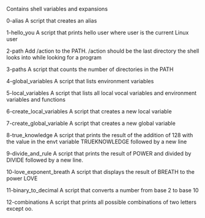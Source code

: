 Contains shell variables and expansions

0-alias A script that creates an alias

1-hello_you A script that prints hello user where user is the current Linux user

2-path Add /action to the PATH. /action should be the last directory the shell looks into while looking for a program

3-paths A script that counts the number of directories in the PATH

4-global_variables  A script that lists environment variables

5-local_variables A script that lists all local vocal variables and environment variables and functions

6-create_local_variables A script that creates a new local variable

7-create_global_variable A script that creates a new global variable

8-true_knowledge A script that prints the result of the addition of 128 with the value in the envt variable TRUEKNOWLEDGE followed by a new line

9-divide_and_rule A script that prints the result of POWER and divided by DIVIDE followed by a new line.

10-love_exponent_breath A script that displays the result of BREATH to the power LOVE

11-binary_to_decimal A script that converts  a number from base 2 to base 10

12-combinations A script that prints all possible combinations of two letters except oo.



